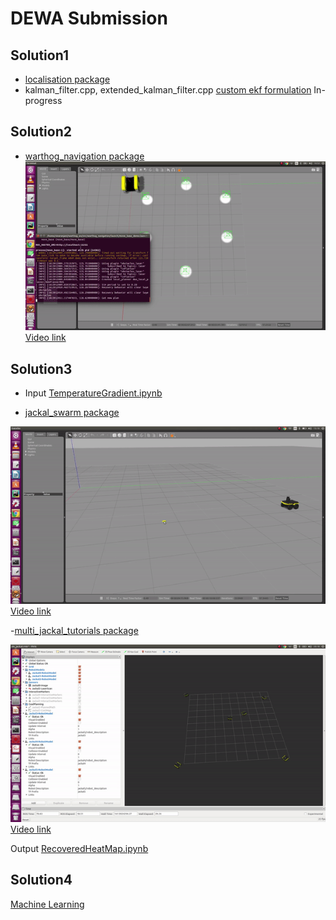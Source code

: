# DEWA Submission

## Solution1

- [localisation package](Solution1/localisation_gpu_odom_ins)
- kalman_filter.cpp, extended_kalman_filter.cpp [custom ekf formulation](Solution1) In-progress

## Solution2

- [warthog_navigation package](Solution2/warthog_navigation)
![Demo](Solution2/demo2.gif)
[Video link](https://youtu.be/JvXPHFNZv8E)

## Solution3

- Input [TemperatureGradient.ipynb](Solution3/TemperatureGradient.ipynb)

- [jackal_swarm package](Solution3/jackal_swarm)

![Demo](Solution3/demo3_1.gif)
[Video link](https://youtu.be/LJV_LT58Zkw)

-[multi_jackal_tutorials package](Solution3/multi_jackal_tutorials)

![Demo](Solution3/demo3_2.gif)
[Video link](https://youtu.be/N3_2EN2Z1rM)

Output [RecoveredHeatMap.ipynb](Solution3/RecoveredHeatMap.ipynb)

## Solution4

[Machine Learning](Solution4/DEWA_Solution4.ipynb)
